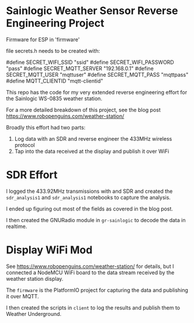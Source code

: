 # Sainlogic Weather Sensor Reverse Engineering Project

Firmware for ESP in 'firmware'

file secrets.h needs to be created with:

#define SECRET_WIFI_SSID "ssid"
#define SECRET_WIFI_PASSWORD "pass"
#define SECRET_MQTT_SERVER "192.168.0.1"
#define SECRET_MQTT_USER "mqttuser"
#define SECRET_MQTT_PASS "mqttpass"
#define MQTT_CLIENTID "mqtt-clientid"

This repo has the code for my very extended reverse engineering effort for the Sainlogic WS-0835 weather station.

For a more detailed breakdown of this project, see the blog post <https://www.robopenguins.com/weather-station/>

Broadly this effort had two parts:
  1. Log data with an SDR and reverse engineer the 433MHz wireless protocol
  2. Tap into the data received at the display and publish it over WiFi

# SDR Effort

I logged the 433.92MHz transmissions with and SDR and created the `sdr_analysis1` and `sdr_analysis1` notebooks to capture the analysis.

I ended up figuring out most of the fields as covered in the blog post.

I then created the GNURadio module in `gr-sainlogic` to decode the data in realtime.

# Display WiFi Mod

See <https://www.robopenguins.com/weather-station/> for details, but I connected a NodeMCU WiFi board to the data stream received by the weather station display.

The `firmware` is the PlatformIO project for capturing the data and publishing it over MQTT.

I then created the scripts in `client` to log the results and publish them to Weather Underground.
